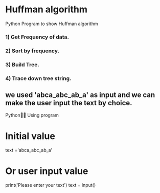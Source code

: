 # Huffman algorithm
Python Program to show Huffman algorithm
### 1) Get Frequency of data.
### 2) Sort by frequency.
### 3) Build Tree.
### 4) Trace down tree string.


## we used 'abca_abc_ab_a' as input and we can make the user input the text by choice.

Python
Using program
# Initial value
text ='abca_abc_ab_a'
# Or user input value
print('Please enter your text')
text = input()

